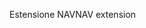 <span data-ttu-id="879ec-101">Estensione NAV</span><span class="sxs-lookup"><span data-stu-id="879ec-101">NAV extension</span></span>